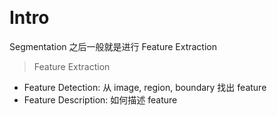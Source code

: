 &emsp;
# Intro

Segmentation 之后一般就是进行 Feature Extraction

>Feature Extraction
- Feature Detection: 从 image, region, boundary 找出 feature
- Feature Description: 如何描述 feature

